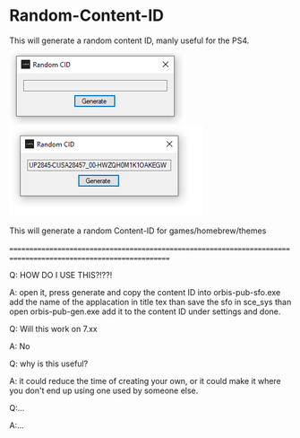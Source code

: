 # Random-Content-ID
This will generate a random content ID, manly useful for the PS4.


![Screenshot](Capture.PNG)          ![Screenshot](after.PNG)

This will generate a random Content-ID for games/homebrew/themes

`==============================================================================================================`

Q: HOW DO I USE THIS?!??!

A: open it, press generate and copy the content ID into orbis-pub-sfo.exe add the name of the applacation in title tex than save the sfo in sce_sys than open orbis-pub-gen.exe add it to the content ID under settings and done.

Q: Will this work on 7.xx

A: No

Q: why is this useful?

A: it could reduce the time of creating your own, or it could make it where you don't end up using one used by someone else.

Q:...

A:...
